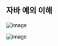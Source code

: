 ## **자바 예외 이해**

![image](https://user-images.githubusercontent.com/79301439/209289766-fc2d082b-e8a4-45ac-9ffb-4ed0c69ebffb.png)

![image](https://user-images.githubusercontent.com/79301439/209289800-9d78682f-2dc7-4d59-a4fc-17db7dbb7e7f.png)
